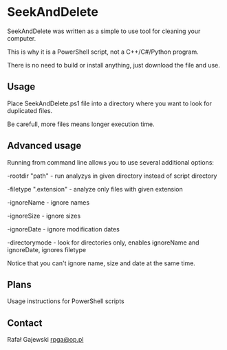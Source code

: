 # SeekAndDelete
SeekAndDelete was written as a simple to use tool for cleaning your computer.

This is why it is a PowerShell script, not a C++/C#/Python program.

There is no need to build or install anything, just download the file and use.

## Usage
Place SeekAndDelete.ps1 file into a directory where you want to look for duplicated files.

Be carefull, more files means longer execution time.

## Advanced usage
Running from command line allows you to use several additional options:

-rootdir "path"         - run analyzys in given directory instead of script directory

-filetype ".extension"  - analyze only files with given extension

-ignoreName             - ignore names

-ignoreSize             - ignore sizes

-ignoreDate             - ignore modification dates

-directorymode          - look for directories only, enables ignoreName and ignoreDate, ignores filetype

Notice that you can't ignore name, size and date at the same time.

## Plans
Usage instructions for PowerShell scripts

## Contact
Rafał Gajewski
rpga@op.pl
